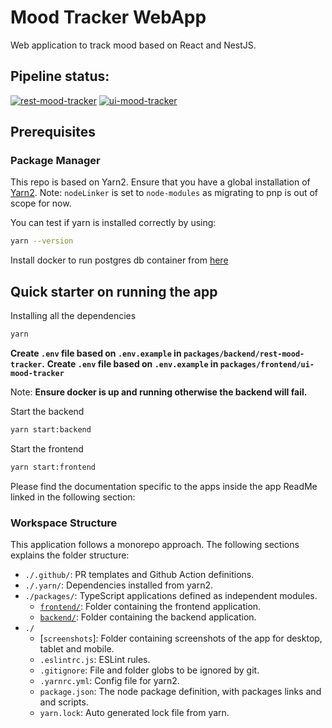 # Mood Tracker WebApp
Web application to track mood based on React and NestJS.

## Pipeline status:
[![rest-mood-tracker](https://github.com/Akash-M/mood-tracker-monorepo/actions/workflows/rest-mood-tracker.yaml/badge.svg)](https://github.com/Akash-M/mood-tracker-monorepo/actions/workflows/rest-mood-tracker.yaml)
[![ui-mood-tracker](https://github.com/Akash-M/mood-tracker-monorepo/actions/workflows/ui-mood-tracker.yaml/badge.svg)](https://github.com/Akash-M/mood-tracker-monorepo/actions/workflows/ui-mood-tracker.yaml)

## Prerequisites

### Package Manager
This repo is based on Yarn2. Ensure that you have a global installation of
[Yarn2](https://yarnpkg.com/getting-started/install#global-install).
Note: `nodeLinker` is set to `node-modules` as migrating to pnp is out of scope for now.

You can test if yarn is installed correctly by using:
```sh
yarn --version
```

Install docker to run postgres db container from [here](https://docs.docker.com/get-docker/)

## Quick starter on running the app
Installing all the dependencies
```sh
yarn
```

**Create `.env` file based on `.env.example` in `packages/backend/rest-mood-tracker`.**
**Create `.env` file based on `.env.example` in `packages/frontend/ui-mood-tracker`**

Note: **Ensure docker is up and running otherwise the backend will fail.**

Start the backend
```sh
yarn start:backend
```

Start the frontend
```sh
yarn start:frontend
```

Please find the documentation specific to the apps inside the app ReadMe linked in the following section:

### Workspace Structure
This application follows a monorepo approach. The following sections explains the folder structure:

- `./.github/`: PR templates and Github Action definitions.
- `./.yarn/`: Dependencies installed from yarn2.
- `./packages/`: TypeScript applications defined as independent modules.
    - [`frontend/`](packages/frontend/rest-mood-tracker/README.md): Folder containing the frontend application.
    - [`backend/`](packages/backend/ui-mood-tracker/README.md): Folder containing the backend application.
- `./`
    - [`screenshots`]: Folder containing screenshots of the app for desktop, tablet and mobile.
    - `.eslintrc.js`: ESLint rules.
    - `.gitignore`: File and folder globs to be ignored by git.
    - `.yarnrc.yml`: Config file for yarn2.
    - `package.json`: The node package definition, with packages links and and scripts.
    - `yarn.lock`: Auto generated lock file from yarn.
